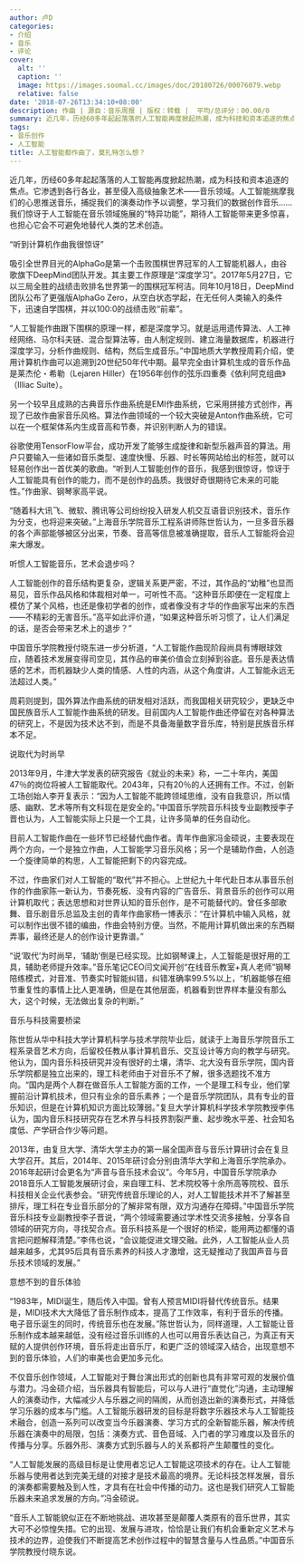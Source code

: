 ```yaml
---
author: 卢D
categories:
- 介绍
- 音乐
- 评论
cover:
  alt: ''
  caption: ''
  image: https://images.soomal.cc/images/doc/20180726/00076079.webp
  relative: false
date: '2018-07-26T13:34:10+08:00'
description: 作曲 | 源自：音乐周报 | 版权：转载 |  平均/总评分：00.00/0
summary: 近几年，历经60多年起起落落的人工智能再度掀起热潮，成为科技和资本追逐的焦点。它渗透到各行各业，甚至侵入高级抽象艺术――音乐领域。人工智能揣摩我们的心思推送音乐，捕捉我们的演奏动作予以调整，学习我们的数据创作音乐……
tags:
- 音乐创作
- 人工智能
title: 人工智能都作曲了，莫扎特怎么想？
---
```


近几年，历经60多年起起落落的人工智能再度掀起热潮，成为科技和资本追逐的焦点。它渗透到各行各业，甚至侵入高级抽象艺术――音乐领域。人工智能揣摩我们的心思推送音乐，捕捉我们的演奏动作予以调整，学习我们的数据创作音乐……我们惊讶于人工智能在音乐领域施展的“特异功能”，期待人工智能带来更多惊喜，也担心它会不可避免地替代人类的艺术创造。

“听到计算机作曲我很惊讶”

吸引全世界目光的AlphaGo是第一个击败围棋世界冠军的人工智能机器人，由谷歌旗下DeepMind团队开发。其主要工作原理是“深度学习”。2017年5月27日，它以三局全胜的战绩击败排名世界第一的围棋冠军柯洁。同年10月18日，DeepMind团队公布了更强版AlphaGo Zero，从空白状态学起，在无任何人类输入的条件下，迅速自学围棋，并以100:0的战绩击败“前辈”。

“人工智能作曲跟下围棋的原理一样，都是深度学习。就是运用遗传算法、人工神经网络、马尔科夫链、混合型算法等，由人制定规则、建立海量数据库，机器进行深度学习，分析作曲规则、结构，然后生成音乐。”中国地质大学教授周莉介绍，使用计算机作曲可以追溯到20世纪50年代中期。最早完全由计算机生成的音乐作品是莱杰伦・希勒（Lejaren Hiller）在1956年创作的弦乐四重奏《依利阿克组曲》（Illiac Suite）。

另一个较早且成熟的古典音乐作曲系统是EMI作曲系统，它采用拼接方式创作，再现了已故作曲家音乐风格。算法作曲领域的一个较大突破是Anton作曲系统，它可以在一个框架体系内生成音高和节奏，并识别判断人为的错误。

谷歌使用TensorFlow平台，成功开发了能够生成旋律和新型乐器声音的算法。用户只要输入一些诸如音乐类型、速度快慢、乐器、时长等网站给出的标签，就可以轻易创作出一首优美的歌曲。“听到人工智能创作的音乐，我感到很惊讶，惊讶于人工智能具有创作的能力，而不是创作的品质。我很好奇很期待它未来的可能性。”作曲家、钢琴家高平说。

“随着科大讯飞、微软、腾讯等公司纷纷投入研发人机交互语音识别技术，音乐作为分支，也将迎来突破。”上海音乐学院音乐工程系讲师陈世哲认为，一旦多音乐器的各个声部能够被区分出来，节奏、音高等信息被准确提取，音乐人工智能将会迎来大爆发。

听惯人工智能音乐，艺术会退步吗？

人工智能创作的音乐结构更复杂，逻辑关系更严密，不过，其作品的“幼稚”也显而易见，音乐作品风格和体裁相对单一，可听性不高。“这种音乐即便在一定程度上模仿了某个风格，也还是像初学者的创作，或者像没有才华的作曲家写出来的东西――不精彩的无害音乐。”高平如此评价道，“如果这种音乐听习惯了，让人们满足的话，是否会带来艺术上的退步？”

中国音乐学院教授付晓东进一步分析道，“人工智能作曲现阶段尚具有博眼球效应，随着技术发展变得司空见，其作品的审美价值会立刻掉到谷底。音乐是表达情感的艺术，而机器缺少人类的情感、人性的内涵，从这个角度讲，人工智能永远无法超过人类。”

周莉则提到，国外算法作曲系统的研发相对活跃，而我国相关研究较少，更缺乏中国民族音乐人工智能作曲系统的研发。目前国内人工智能作曲还停留在对各种算法的研究上，不是因为技术达不到，而是不具备海量数字音乐库，特别是民族音乐样本不足。

说取代为时尚早

2013年9月，牛津大学发表的研究报告《就业的未来》称，一二十年内，美国47％的岗位将被人工智能取代。2043年，只有20％的人还拥有工作。不过，创新工场创始人李开复表示：“因为人工智能不能跨领域思维，没有自我意识，所以情感、幽默、艺术等所有文科现在是安全的。”中国音乐学院音乐科技专业副教授李子晋也认为，人工智能实际上只是一个工具，让许多简单的任务自动化。

目前人工智能作曲在一些环节已经替代曲作者。青年作曲家冯金硕说，主要表现在两个方向，一个是独立作曲，人工智能学习音乐风格；另一个是辅助作曲，人创造一个旋律简单的构思，人工智能把剩下的内容完成。

不过，作曲家们对人工智能的“取代”并不担心。上世纪九十年代赴日本从事音乐创作的作曲家陈一新认为，节奏死板、没有内容的广告音乐、背景音乐的创作可以用计算机取代；表达思想和对世界认知的音乐创作，是不可能替代的。曾任多部歌舞、音乐剧音乐总监及主创的青年作曲家杨一博表示：“在计算机中输入风格，就可以制作出很不错的编曲，作曲会特别方便。当然，不能用计算机做出来的东西糊弄事，最终还是人的创作设计更靠谱。”

“说‘取代’为时尚早，‘辅助’倒是已经实现。比如钢琴课上，人工智能是很好用的工具，辅助老师提升效率。”音乐笔记CEO闫文闻开创“在线音乐教室+真人老师”钢琴陪练模式，对音准、节奏实时智能纠错，纠错准确率99.5%以上，“机器能够在细节重复性的事情上比人更准确，但是在其他层面，机器看到世界样本量没有那么大，这个时候，无法做出复杂的判断。”

音乐与科技需要桥梁

陈世哲从华中科技大学计算机科学与技术学院毕业后，就读于上海音乐学院音乐工程系录音艺术方向，后留校任教从事计算机音乐、交互设计等方向的教学与研究。他认为，国内音乐科技研究并没有很好的土壤，清华、北大没有音乐学院，国内音乐学院都是独立出来的，理工科老师由于对音乐不了解，很多选题找不准方向。“国内是两个人群在做音乐人工智能方面的工作，一个是理工科专业，他们掌握前沿计算机技术，但只有业余的音乐素养；一个是音乐学院团队，具有专业的音乐知识，但是在计算机知识方面比较薄弱。”复旦大学计算机科学技术学院教授李伟认为，国内音乐科技研究存在艺术界与科技界割裂严重、起步晚水平差、社会知名度低、产学研合作少等问题。

2013年，由复旦大学、清华大学主办的第一届全国声音与音乐计算研讨会在复旦大学召开。其后，2014年、2015年研讨会分别由清华大学和上海音乐学院承办。2016年起研讨会更名为“声音与音乐技术会议”。今年5月，中国音乐学院承办2018音乐人工智能发展研讨会，来自理工科、艺术院校等十余所高等院校、音乐科技相关企业代表参会。“研究传统音乐理论的人，对人工智能技术并不了解甚至排斥，理工科在专业音乐部分的了解非常有限，双方沟通存在障碍。”中国音乐学院音乐科技专业副教授李子晋说，“两个领域需要通过学术性交流多接触，分享各自领域的研究方向，寻找契合点。音乐科技系是一个很好的桥梁，能用两边都懂的语言把问题解释清楚。”李伟也说，“会议能促进文理交融。此外，人工智能从业人员越来越多，尤其95后具有音乐素养的科技人才激增，这无疑推动了我国声音与音乐技术领域的发展。”

意想不到的音乐体验

“1983年，MIDI诞生，随后传入中国。曾有人预言MIDI将替代传统音乐。结果是，MIDI技术大大降低了音乐制作成本，提高了工作效率，有利于音乐的传播。电子音乐诞生的同时，传统音乐也在发展。”陈世哲认为，同样道理，人工智能让音乐制作成本越来越低，没有经过音乐训练的人也可以用音乐表达自己，为真正有天赋的人提供创作环境，音乐将走出音乐厅，和更广泛的领域深入结合，出现意想不到的音乐体验，人们的审美也会更加多元化。

不仅音乐创作领域，人工智能对于舞台演出形式的创新也具有非常可观的发展价值与潜力。冯金硕介绍，当乐器具有智能后，可以与人进行“直觉化”沟通，主动理解人的演奏动作，大幅减少人与乐器之间的隔阂，从而创造出新的演奏形式，并降低学习乐器的成本与门槛。人工智能乐器研发的目标是将数字乐器技术与人工智能技术融合，创造一系列可以改变当今乐器演奏、学习方式的全新智能乐器，解决传统乐器在演奏中的局限，包括：演奏方式、音色音域、入门者的学习难度以及音乐的传播与分享。乐器外形、演奏方式到乐器与人的关系都将产生颠覆性的变化。

“人工智能发展的高级目标是让使用者忘记人工智能这项技术的存在。让人工智能乐器与使用者达到完美无缝的对接才是技术最高的境界。无论科技怎样发展，音乐的演奏都需要触及到人性，才具有在社会中传播的动力。这也是我们研究人工智能乐器未来追求发展的方向。”冯金硕说。

“音乐人工智能貌似正在不断地挑战、进攻甚至是颠覆人类原有的音乐世界，其实大可不必惊惶失措。它的出现、发展与进攻，恰恰是让我们有机会重新定义艺术与技术的边界，迫使我们不断提高艺术创作过程中的智慧含量与人性品质。”中国音乐学院教授付晓东说。